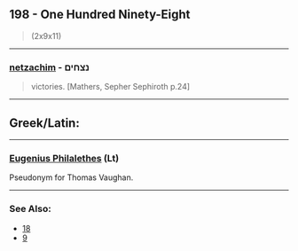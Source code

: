 ## 198 - One Hundred Ninety-Eight
> (2x9x11)

---

### [netzachim](/keys/NTzChIM) - נצחים
> victories. [Mathers, Sepher Sephiroth p.24]

---

## Greek/Latin:

---

### [Eugenius Philalethes](/latin?word=Eugenius+Philalethes) (Lt)
Pseudonym for Thomas Vaughan.

---

### See Also:

- [18](18)
- [9](9)
